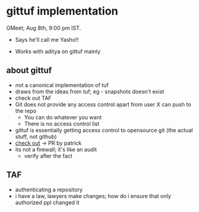 # gittuf implementation
GMeet; Aug 8th, 9:00 pm IST.

* Says he'll call me Yasho!!

* Works with aditya on gittuf mainly

## about gittuf
* not a canonical implementation of tuf
* draws from the ideas from tuf; eg - snapshots doesn't exist
* check out TAF
* Git does not provide any access control apart from user X can push to the repo
  * You can do whatever you want
  * There is no access control list
* gittuf is essentially getting access control to opensource git (the actual stuff, not github)
* [check out](github.com/gittuf/demo) -> PR by patrick
* its not a firewall; it's like an audit
  * verify after the fact


## TAF
* authenticating a repository
* i have a law, lawyers make changes; how do i ensure that only authorized ppl changed it
